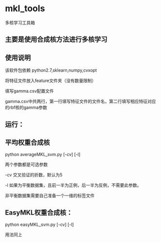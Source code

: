 # mkl_tools
多核学习工具箱
## 主要是使用合成核方法进行多核学习
## 使用说明
该软件包依赖 python2.7,sklearn,numpy,cvxopt 

将特征文件放入feature文件夹（没有数量限制）

填写gamma.csv配置文件

gamma.csv中共两行，第一行填写特征文件的文件名，第二行填写相应特征对应的rbf核的gamma参数

## 运行：

## 平均权重合成核

  python averageMKL_svm.py [-cv] [-l]
  
  两个参数都是可选参数
  
  -cv 交叉验证的折数，默认为5
  
  -l 如果为平衡数据集，且前一半为正例，后一半为反例，不需要此参数。
  
  非平衡数据集需要自己准备一个一维的标签文件

## EasyMKL权重合成核：
  
  python easyMKL_svm.py [-cv] [-l]
  
  用法同上
